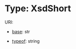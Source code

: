 # Type: XsdShort



URI: []()

* [base](https://w3id.org/linkml/base): str



* [typeof](https://w3id.org/linkml/typeof): string








